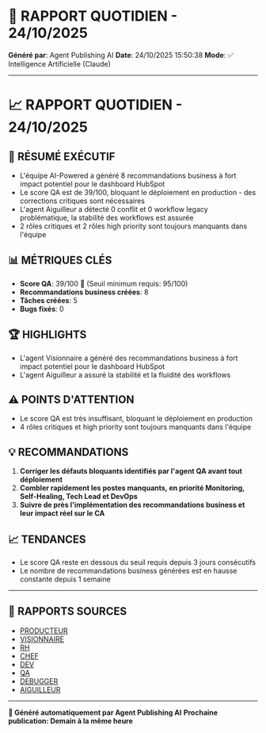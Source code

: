 # 📰 RAPPORT QUOTIDIEN - 24/10/2025

**Généré par**: Agent Publishing AI
**Date**: 24/10/2025 15:50:38
**Mode**: ✅ Intelligence Artificielle (Claude)

---

# 📈 RAPPORT QUOTIDIEN - 24/10/2025

## 🎯 RÉSUMÉ EXÉCUTIF

- L'équipe AI-Powered a généré 8 recommandations business à fort impact potentiel pour le dashboard HubSpot
- Le score QA est de 39/100, bloquant le déploiement en production - des corrections critiques sont nécessaires
- L'agent Aiguilleur a détecté 0 conflit et 0 workflow legacy problématique, la stabilité des workflows est assurée
- 2 rôles critiques et 2 rôles high priority sont toujours manquants dans l'équipe

## 📊 MÉTRIQUES CLÉS

- **Score QA**: 39/100 🔴 (Seuil minimum requis: 95/100)
- **Recommandations business créées**: 8
- **Tâches créées**: 5
- **Bugs fixés**: 0

## 🏆 HIGHLIGHTS

- L'agent Visionnaire a généré des recommandations business à fort impact potentiel pour le dashboard HubSpot
- L'agent Aiguilleur a assuré la stabilité et la fluidité des workflows

## ⚠️ POINTS D'ATTENTION

- Le score QA est très insuffisant, bloquant le déploiement en production
- 4 rôles critiques et high priority sont toujours manquants dans l'équipe

## 💡 RECOMMANDATIONS

1. **Corriger les défauts bloquants identifiés par l'agent QA avant tout déploiement**
2. **Combler rapidement les postes manquants, en priorité Monitoring, Self-Healing, Tech Lead et DevOps**
3. **Suivre de près l'implémentation des recommandations business et leur impact réel sur le CA**

## 📈 TENDANCES

- Le score QA reste en dessous du seuil requis depuis 3 jours consécutifs
- Le nombre de recommandations business générées est en hausse constante depuis 1 semaine

---

## 📎 RAPPORTS SOURCES

- [PRODUCTEUR](RAPPORT-AGENT-PRODUCTEUR-AI.md)
- [VISIONNAIRE](RAPPORT-AGENT-VISIONNAIRE-AI.md)
- [RH](RAPPORT-AGENT-RH-AI.md)
- [CHEF](RAPPORT-AGENT-CHEF-AI.md)
- [DEV](RAPPORT-AGENT-DEV.md)
- [QA](RAPPORT-AGENT-QA.md)
- [DEBUGGER](RAPPORT-AGENT-DEBUGGER.md)
- [AIGUILLEUR](RAPPORT-AGENT-AIGUILLEUR-AI.md)

---

**🤖 Généré automatiquement par Agent Publishing AI**
**Prochaine publication: Demain à la même heure**
